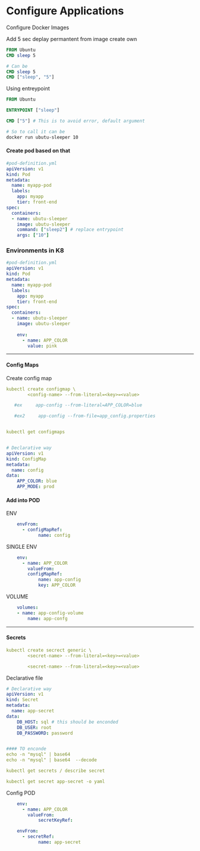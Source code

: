 # Configure Applications

Configure Docker Images


Add 5 sec deplay permantent from image create own
```dockerfile
FROM Ubuntu
CMD sleep 5

# Can be
CMD sleep 5
CMD ["sleep", "5"]
```

Using entreypoint
```dockerfile
FROM Ubuntu

ENTRYPOINT ["sleep"]

CMD ["5"] # This is to avoid error, default argument 

# So to call it can be
docker run ubutu-sleeper 10
```

#### Create pod based on that


```YAML
#pod-definition.yml
apiVersion: v1
kind: Pod
metadata: 
  name: myapp-pod
  labels: 
    app: myapp
    tier: front-end
spec:
  containers:
  - name: ubutu-sleeper
    image: ubutu-sleeper
    command: ["sleep2"] # replace entrypoint
    args: ["10"]
```

### Environments in K8

```YAML
#pod-definition.yml
apiVersion: v1
kind: Pod
metadata: 
  name: myapp-pod
  labels: 
    app: myapp
    tier: front-end
spec:
  containers:
  - name: ubutu-sleeper
    image: ubutu-sleeper
   
    env:
      - name: APP_COLOR
        value: pink
```

---
#### Config Maps

Create config map
```YAML
kubectl create configmap \
        <config-name> --from-literal=<key>=<value>

   #ex     app-config --from-literal=APP_COLOR=blue

   #ex2     app-config --from-file=app_config.properties


kubectl get configmaps


# Declarative way
apiVersion: v1
kind: ConfigMap
metadata: 
  name: config
data:
    APP_COLOR: blue
    APP_MODE: prod
```

####  Add into POD
ENV
```YAML
    envFrom:
      - configMapRef:
            name: config
```
SINGLE ENV
```YAML
    env:
      - name: APP_COLOR
        valueFrom:
        configMapRef:
            name: app-config
            key: APP_COLOR
```

VOLUME
```YAML
    volumes:
    - name: app-config-volume
        name: app-confg
```
--- 
#### Secrets


```YAML
kubectl create secrect generic \
        <secret-name> --from-literal=<key>=<value>

        <secret-name> --from-literal=<key>=<value>
```

Declarative file
```YAML
# Declarative way
apiVersion: v1
kind: Secret
metadata: 
  name: app-secret
data:
    DB_HOST: sql # this should be enconded
    DB_USER: root
    DB_PASSWORD: password


#### TO enconde
echo -n "mysql" | base64
echo -n "mysql" | base64  --decode
```
  
```YAML
kubectl get secrets / describe secret

kubectl get secret app-secret -o yaml
```

Config POD


```YAML
    env:
      - name: APP_COLOR
        valueFrom:
            secretKeyRef:

    envFrom:
      - secretRef:
            name: app-secret
```